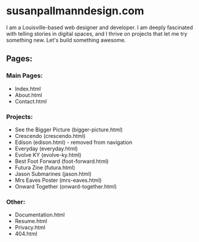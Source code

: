# susanpallmanndesign.com
I am a Louisville-based web designer and developer. I am deeply fascinated with telling stories in digital spaces, and I thrive on projects that let me try something new. Let's build something awesome.

## Pages:
### Main Pages:
* Index.html
* About.html
* Contact.html

### Projects:
* See the Bigger Picture (bigger-picture.html)
* Crescendo (crescendo.html)
* Edison (edison.html) - removed from navigation
* Everyday (everyday.html)
* Evolve KY (evolve-ky.html)
* Best Foot Forward (foot-forward.html)
* Futura Zine (futura.html)
* Jason Submarines (jason.html)
* Mrs Eaves Poster (mrs-eaves.html)
* Onward Together (onward-together.html)

### Other:
* Documentation.html
* Resume.html
* Privacy.html
* 404.html

